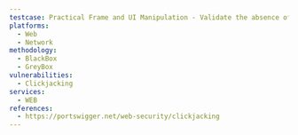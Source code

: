 ```yaml
---
testcase: Practical Frame and UI Manipulation - Validate the absence of form, button, or login functionality in pages that are allowed to be framed, unless strictly intended and protected. Web (HTTP/HTTPS) service
platforms: 
  - Web
  - Network
methodology: 
  - BlackBox
  - GreyBox
vulnerabilities:
  - Clickjacking
services:
  - WEB
references:
  - https://portswigger.net/web-security/clickjacking
---
```

